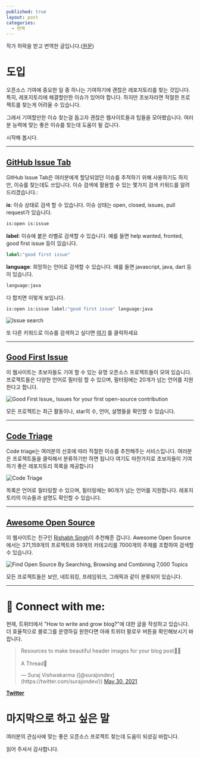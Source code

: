 ```yaml
---
published: true
layout: post
categories:
  - 번역
---
```

작가 허락을 받고 번역한 글입니다.([원문](https://dev.to/saharshlaud/open-source-community-how-to-become-an-active-contributor-f3d))

# 도입

오픈소스 기여에 중요한 일 중 하나는 기여하기에 괜찮은 레포지토리를 찾는 것입니다. 특히, 레포지토리에 해결할만한 이슈가 있어야 합니다. 하지만 초보자라면 적절한 프로젝트를 찾는게 어려울 수 있습니다.

그래서 기여할만한 이슈 찾는걸 돕고자 괜찮은 웹사이트들과 팁들을 모아봤습니다.  여러분 능력에 맞는 좋은 이슈를 찾는데 도움이 될 겁니다.

시작해 봅시다.

<hr/>

## [GitHub Issue Tab](https://github.com/issues)

GitHub Issue Tab은 여러분에게 할당되었던 이슈를 추적하기 위해 사용하기도 하지만, 이슈를 찾는데도 쓰입니다. 이슈 검색에 활용할 수 있는 몇가지 검색 키워드를 알려드리겠습니다.:

**is**: 이슈 상태로 검색 할 수 있습니다. 이슈 상태는 open, closed, issues, pull request가 있습니다.

```bat
is:open is:issue
```

**label**: 이슈에 붙은 라벨로 검색할 수 있습니다. 예를 들면 help wanted, fronted, good first issue 등이 있습니다.

```bat
label:"good first issue"
```

**language**: 희망하는 언어로 검색할 수 있습니다. 예를 들면 javascript, java, dart 등이 있습니다.

```bat
language:java
```

다 합치면 이렇게 보입니다.

```bat
is:open is:issue label:"good first issue" language:java
```
![Issue search](https://dev-to-uploads.s3.amazonaws.com/uploads/articles/wo7mpgnmw34rjc8rnqtd.PNG)

또 다른 키워드로 이슈를 검색하고 싶다면 [여기](https://docs.github.com/en/github/searching-for-information-on-github/searching-on-github/searching-issues-and-pull-requests#search-by-label) 를 클릭하세요

<hr/>

## [Good First Issue](https://goodfirstissue.dev/)

이 웹사이트는 초보자들도 기여 할 수 있는 유명 오픈소스 프로젝트들이 모여 있습니다. 프로젝트들은 다양한 언어로 필터링 할 수 있으며, 필터링에는 20개가 넘는 언어를 지원한다고 합니다.

![Good First Issue_ Issues for your first open-source contribution](https://dev-to-uploads.s3.amazonaws.com/uploads/articles/qs8gyr0xdoxf7u8sgeh6.png)
 

모든 프로젝트는 최근 활동이나, star의 수, 언어, 설명들을 확인할 수 있습니다.

<hr/>

## [Code Triage](https://www.codetriage.com/)

Code triage는 여러분의 선호에 따라 적절한 이슈를 추천해주는 서비스입니다. 여러분은 프로젝트들을 클릭해서 분류하기만 하면 됩니다 여기도 마찬가지로 초보자들이 기여하기 좋은 레포지토리 목록을 제공합니다

![Code Triage](https://dev-to-uploads.s3.amazonaws.com/uploads/articles/1po30k44o8tioowurc9u.PNG)

목록은 언어로 필터링할 수 있으며, 필터링에는 90개가 넘는 언어를 지원합니다. 레포지토리의 이슈들과 설명도 확인할 수 있습니다.

<hr/>

## [Awesome Open Source](https://awesomeopensource.com/)

이 웹사이트는 친구인 [Rishabh Singh](https://dev.to/mindninjax)이 추천해준 겁니다. Awesome Open Source에서는 371,159개의 프로젝트와 59개의 카테고리를 7000개의 주제를 조합하여 검색할 수 있습니다.

![Find Open Source By Searching, Browsing and Combining 7,000 Topics](https://dev-to-uploads.s3.amazonaws.com/uploads/articles/aytbu91vrmfgc1rgrljg.png) 

모든 프로젝트들은 보안, 네트워킹, 프레임워크, 그래픽과 같이 분류되어 있습니다.

<hr/>

# 🔗 Connect with me:

현재, 트위터에서 "How to write and grow blog?"에 대한 글을 작성하고 있습니다. 더 효율적으로 블로그를 운영하길 원한다면 아래 트위터 팔로우 버튼을 확인해보시기 바랍니다.

<blockquote class="twitter-tweet"><p lang="en" dir="ltr">Resources to make beautiful header images for your blog post🎁🚀<br><br>A Thread🧵</p>&mdash; Suraj Vishwakarma ([@surajondev](https://twitter.com/surajondev/)) <a href="https://twitter.com/surajondev/status/1398876227973222401?ref_src=twsrc%5Etfw">May 30, 2021</a></blockquote> <script async src="https://platform.twitter.com/widgets.js" charset="utf-8"></script>

[**Twitter**](https://twitter.com/surajondev)

# 마지막으로 하고 싶은 말

여러분의 관심사에 맞는 좋은 오픈소스 프로젝트 찾는데 도움이 되셨길 바랍니다.

읽어 주셔서 감사합니다.
